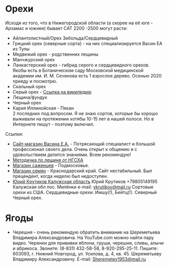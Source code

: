 # Орехи
Исходя из того, что в Нижегородской области (а скорее на её юге - Арзамас и южнее) бывает САТ 2200 -2500 могут расти:
* Айлантолистный/Орех Зибольда/Сердцевидный
* Грецкий орех (северные сорта) - на них специализируется Васин ЕА из Тулы 
* Медвежий орех - родственних лещины
* Манчжурский орех
* Ланкастерский орех - гибрид серого и сердцевидного орехов. Якобы есть в Ботаническом саду Московской медицинской академии им. И. М. Сеченова есть 1 взрослое дерево. Осенью 2020 приеду и посмотрю.
* Скальный орех
* Серый орех - [Ссылка на википедию](https://ru.wikipedia.org/wiki/%D0%9E%D1%80%D0%B5%D1%85_%D1%81%D0%B5%D1%80%D1%8B%D0%B9 "Wikipedia")
* Лещина/фундук
* Черный орех
* Кария Иллинойская - Пекан  
2 последних под вопросом. Я не знаю сортов, которые бы хорошо выживали на протяжении хотябы 10-15 лет в нашей полосе. Но в Интернете пишут - поэтому включил.

Ссылки:
* [Сайт-магазин Васина Е.А.](http://oreh-tula.ru/ "Сайт Васина Е.А.") - Потрясающий специалист и большой профессионал своего дела. Очень открыт к общению и с удовольствием делится знаниями. Всем рекомендую!
* [Методичка по лещине от НГСХА](https://drive.google.com/file/d/1I3uj-rKLX0lMeqJ1GuTi3e_C2zvt9Znf/view?usp=sharing "Методичка по лещине")
* [Магазин саженцев](https://pitomnik1.ru/ "Магазин саженцев") - Подмосковье.
* [Магазин семян](https://www.treeseed.ru/ "Магазин") - Краснодарский край. Сайт нестабильный. Был прецендент, когда неделю был недоступен.
* [Юрий Крутиков Калужская область](https://vk.com/ogorodlegko "Огород легко!") Юрий Крутиков +79805149195 Калужская обл пос. Милёнки e-mail: ykrutikov@mail.ru Сортовые орехи из США. Сердцевидные орехи: Имшу(!), Бейтц(!). Северный Черный орех.


# Ягоды
* Черешня - очень рекомендую обратить внимание на Шереметьева Владимира Александровича. На YouTube.com можно найти пару видео.  Черенки для прививки яблони, груши, черешни, сливы, алычи и абрикоса. Звоните: (8-831) 432-58-58, 8-920-295-25-11. Пишите: 603093, г. Нижний Новгород, ул. Усилова, д. 4, кв. 45. Шереметьеву Владимиру Александровичу. E-mail: Sheremetev1953@mail.ru
